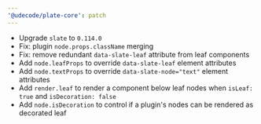 ```yaml
---
'@udecode/plate-core': patch
---
```


- Upgrade `slate` to `0.114.0`
- Fix: plugin `node.props.className` merging
- Fix: remove redundant `data-slate-leaf` attribute from leaf components
- Add `node.leafProps` to override `data-slate-leaf` element attributes
- Add `node.textProps` to override `data-slate-node="text"` element attributes
- Add `render.leaf` to render a component below leaf nodes when `isLeaf: true` and `isDecoration: false`
- Add `node.isDecoration` to control if a plugin's nodes can be rendered as decorated leaf
